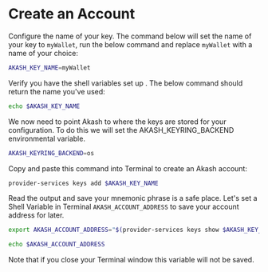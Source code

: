 # Create an Account

Configure the name of your key. The command below will set the name of your key to `myWallet`, run the below command and replace `myWallet` with a name of your choice:

```bash
AKASH_KEY_NAME=myWallet
```

Verify you have the shell variables set up . The below command should return the name you've used:

```bash
echo $AKASH_KEY_NAME
```

We now need to point Akash to where the keys are stored for your configuration. To do this we will set the AKASH\_KEYRING\_BACKEND environmental variable.

```bash
AKASH_KEYRING_BACKEND=os
```

Copy and paste this command into Terminal to create an Akash account:

```bash
provider-services keys add $AKASH_KEY_NAME
```

Read the output and save your mnemonic phrase is a safe place. Let's set a Shell Variable in Terminal `AKASH_ACCOUNT_ADDRESS` to save your account address for later.

```bash
export AKASH_ACCOUNT_ADDRESS="$(provider-services keys show $AKASH_KEY_NAME -a)"

echo $AKASH_ACCOUNT_ADDRESS
```

Note that if you close your Terminal window this variable will not be saved.
